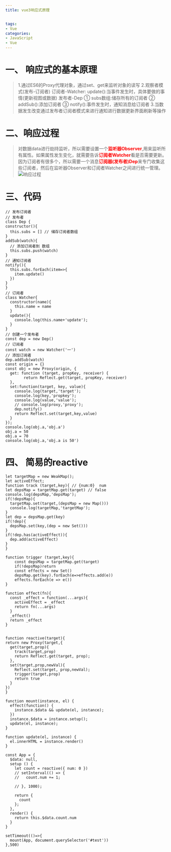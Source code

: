 ```yaml
---
title: vue3响应式原理


tags: 
- Vue
categories: 
- JavaScript
- Vue
---
```


# 一、 响应式的基本原理
> 1.通过ES6的Proxy代理对象，通过set、get来监听对象的读写
> 2.观察者模式(发布-订阅者)
> 订阅者-Watcher:
> update():当事件发生时，具体要做的事情(更新视图或数据)
> 发布者-Dep
> ① subs数组:储存所有的订阅者
> ② addSub():添加订阅者
> ③ notify():事件发生时，通知消息给订阅者
> 3.当数据发生改变通过发布者订阅者模式来进行通知进行数据更新界面刷新等操作

# 二、响应过程
> 对数据data进行劫持监听，所以需要设置一个<font color='red'>**监听器Observer**</font>,用来监听所有属性。如果属性发生变化，就需要告诉<font color=red>**订阅者Watcher**</font>看是否需要更新。因为订阅者有很多个，所以需要一个消息<font color='red'>**订阅器(发布者)Dep**</font>来专门收集这些订阅者，然后在监听器Observer和订阅者Watcher之间进行统一管理。
> ![响应过程](http://47.108.157.148:5532/i/2022/10/20/r21xxo.png)
<!--more-->

# 三、代码
```JS
// 发布订阅者
// 发布者
class Dep {
constructor(){
  this.subs = [] // 储存订阅者数组
}
addSub(watch){
  // 添加订阅者到 数组
  this.subs.push(watch)
}
// 通知订阅者
notify(){
  this.subs.forEach(item=>{
    item.update()
  })
}
}
// 订阅者
class Watcher{
  constructor(name){
    this.name = name
  }
  update(){
    console.log(this.name+'update');
  }
}
// 创建一个发布者
const dep = new Dep()
// 订阅者
const watch = new Watcher('一')
// 添加订阅者
dep.addSub(watch)
const origin = {}
const obj = new Proxy(origin, {
  get: function (target, propKey, receiver) {
		return Reflect.get(target, propKey, receiver)
  },
  set:function(target, key, value){
    console.log(target,'target');
    console.log(key,'propkey');
    console.log(value,'value');
    // console.log(proxy,'proxy');
    dep.notify()
    return Reflect.set(target,key,value)
  }
});
console.log(obj.a,'obj.a')
obj.a = 50
obj.a = 70
console.log(obj.a,'obj.a is 50')
```
# 四、 简易的reactive

```JS
let targetMap = new WeakMap();
let activeEffect;
function track (target,key){ // {num:0}  num
let depsMap = targetMap.get(target) // false
console.log(depsMap,'depsMap');
if(!depsMap){
  targetMap.set(target,(depsMap = new Map()))
  console.log(targetMap,'targetMap');
}
let dep = depsMap.get(key)
if(!dep){
  depsMap.set(key,(dep = new Set()))
}
if(!dep.has(activeEffect)){
  dep.add(activeEffect)
}
}

function trigger (target,key){
    const depsMap = targetMap.get(target)
    if(!depsMap)return
    const effects = new Set()
    depsMap.get(key).forEach(e=>effects.add(e))
    effects.forEach(e => e())
}

function effect(fn){
  const _effect = function(...args){
    activeEffect = _effect
    return fn(...args)
  }
  _effect()
  return _effect
}


function reactive(target){
return new Proxy(target,{
  get(target,prop){
    track(target,prop)
    return Reflect.get(target, prop);
  },
  set(target,prop,newVal){
    Reflect.set(target, prop,newVal);
    trigger(target,prop)
    return true
  }
})
}

function mount(instance, el) {
  effect(function() {
    instance.$data && update(el, instance);
  })
  instance.$data = instance.setup();
  update(el, instance);
}

function update(el, instance) {
  el.innerHTML = instance.render()
}

const App = {
  $data: null,
  setup () {
    let count = reactive({ num: 0 })
    // setInterval(() => {
    //   count.num += 1;
  
    // }, 1000);

    return {
      count
    };
  },
  render() {
    return this.$data.count.num
  }
}

setTimeout(()=>{
  mount(App, document.querySelector('#test'))
},500)
```